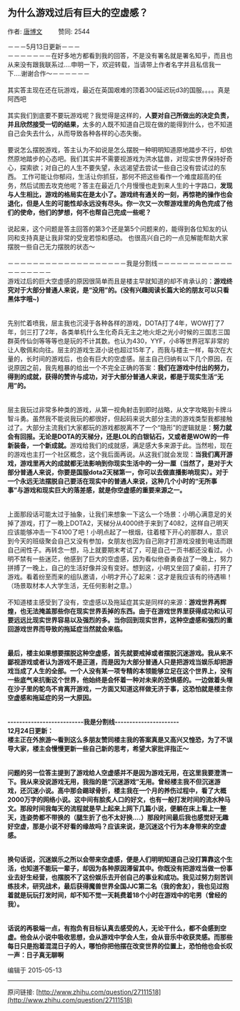 ## 为什么游戏过后有巨大的空虚感？

作者: [唐博文](http://www.zhihu.com/people/tang-bo-wen-34-41)&nbsp;&nbsp;&nbsp;&nbsp;&nbsp;&nbsp;&nbsp;&nbsp; 赞同: 2544


－－－5月13日更新－－－<br>－－－－－－－在好多地方都看到我的回答，不是没有署名就是署名知乎，而且也从来没有跟我联系过....申明一下，欢迎转载，当请带上作者名字并且私信我一下....谢谢合作～－－－－－－<br><br>其实答主现在还在玩游戏，最近在英国艰难的顶着300延迟玩d3的国服。。。。真是阿西吧<br><br>其实我们到底要不要玩游戏呢？我觉得是这样的，<b>人要对自己所做出的决定负责，并且欣然接受一切的结果，</b>太多的人既不知道自己现在做的能得到什么，也不知道自己会失去什么，从而导致各种各样的心态失衡。<br><br>要说怎么摆脱游戏，答主认为不如说是怎么摆脱一种明明知道原地踏步不行，却依然原地踏步的心态吧。我们其实并不需要视游戏为洪水猛兽，对现实世界保持好奇心，探索欲；对自己的人生不要失望，永远渴望去尝试一些自己没有尝试过的东西。 工作可能让你郁闷，生活让你抓狂，那何不把这些看作一个难度超高的任务，然后试图去攻克他呢？答主在最近几个月慢慢也走到来人生的十字路口，<b>发现与人生相比，游戏的格局实在是太小了。游戏终有通关的一刻，再惊艳的操作也会退化，但是人生的可能性却永远没有尽头。你一次又一次帮游戏里的角色完成了他们的使命，他们的梦想，何不也帮自己完成一些呢？</b><br><br>说起来，这个问题是答主回答的第3个还是第5个问题来的，能得到各位知友的认同和支持真是让我非常的受宠若惊和感动。 也很高兴自己的一点见解能帮助大家摆脱一些自己无力摆脱的状态～<br><br>－－－－－－－－－－－－－－－－－－－我是分割线－－－－－－－－－－－－－－－－－－－<br>游戏过后的巨大空虚感的原因很简单而且是楼主早就知道的却不肯承认的：<b>游戏终究对于大部分普通人来说，是“没用”的。(没有兴趣阅读长篇大论的朋友可以只看黑体字哦~)</b><br><br><br>先别忙着喷我，层主我也沉浸于各种各样的游戏，DOTA打了4年，WOW打了7年，剑三打了2年，各类单机什么生化奇兵无主之地火炬之光小时候的三国志三国群英传仙剑等等等也是玩的不计其数。也认为430，YYF，小8等世界冠军非常的让人敬佩和向往。层主的游戏生涯小说也超过15年了，而我与楼主一样，每次在大量的，长时间的游戏后，也会有巨大的空虚感。层主自己归纳有以下几个原因，在说原因之前，我先粗暴的给出一个不完全正确的答案：<b>我们在游戏中付出的努力，得到的成就，获得的赞许与成功，对于大部分普通人来说，都是于现实生活“无用”的。</b><br><br><br>层主我玩过非常多种类的游戏，从第一视角射击到即时战略，从文字攻略到卡牌斗智斗勇。虽然我不能说我玩的都很好，但起码来说大部分主流的游戏类型我都接触过了。大部分主流我们大家都玩的游戏都脱离不了一个“隐形”的逻辑就是：<b>努力就会有回报。无论是DOTA的天梯分，还是LOL的白银钻石，又或者是WOW的一件新装备，一个新成就。</b>游戏给我们的成就感，满足感大多来源于此。当然啦，现在的游戏也主打一个社区概念，这个我后面再说。从这我们就会发现：<b>当我们离开游戏，游戏里再大的成就都无法影响到你现实生活中的一分一厘（当然了，是对于大部分普通人来说，你要是国服dota2天梯第一，你可以去做直播影响现实）。对于一个永远无法摆脱自己要活在现实中的普通人来说，这种几个小时的“无所事事”与游戏和现实巨大的落差感，就是你空虚感的重要来源之一。</b><br><br><br>上面那段话可能太过于抽象，让我们来想象一下这么一个场景：小明心满意足的关掉了游戏，打了一晚上DOTA2，天梯分从4000终于来到了4082，这样自己明天应该能够冲击一下4100了吧！小明点起了一根烟，往着楼下开心的那群人，意识到今天的班级聚会自己又没有参加，女朋友也因为自己刚才打游戏没接到电话而跟自己闹性子。再转念一想，马上就要期末考试了，可是自己一页书都还没看过。小明不禁有一些迷茫，他感到了巨大的空虚感，因为看似他奋勇奋战了一晚上，努力拼搏了一晚上，自己的生活好像并没有变好。想到这，小明又坐回了桌前，打开了游戏。看着纷至而来的组队邀请，小明才开心了起来：这才是我应该有的待遇嘛！（场景取材本人大学生活，无任何影射之意。）<br><br>不知道楼主感受到了没有，空虚感以及拖延症其实是同样的来源：<b>游戏世界再辉煌，也无法掩盖那些你在现实世界丢掉的东西。由于在游戏世界里获得成功和认可要远远比现实世界容易以及强烈的多。当你回到现实世界，这种空虚感和强烈的重回游戏世界而导致的拖延症当然就会来临。</b><br><br><br><b>最后，楼主如果想要摆脱这种空虚感，首先就要戒掉或者摆脱沉迷游戏。我从来不鄙视游戏或者认为游戏不是正道，而是因为大部分普通人只是把游戏当娱乐却把游戏当成了人生的全部。一个人没有某一项专精的本领能够立足在这个世界上，没有一些底气来抗衡这个世界，他始终是会怀着一种对未来的恐惧感的。一边做着头埋在沙子里的鸵鸟不肯离开游戏，一方面又知道这样做无济于事，这恐怕就是楼主你空虚感和拖延症的另一大原因。</b><br><br><br><b>--------------------------我是分割线----------------------</b><br><b>12月24日更新：</b><br><b>楼主正在外旅游～看到这么多朋友赞同楼主我的答案真是又高兴又惶恐，为了不误导大家，楼主会慢慢更新一些自己新的思考，希望大家批评指正～</b><br><br><br><b>问题的另一位答主提到了游戏给人空虚感并不是因为游戏无用，在这里我要澄清一下。我从来没说游戏无用，我指的是“沉迷游戏”无用。曾经楼主我不但沉迷游戏，还沉迷小说。高中那会踢球骨折，楼主我在一个月的养伤过程中，看了大概2000万字的网络小说。这中间有脍炙人口的好文，也有一般打发时间的流水种马文。那段时间我每天的流程就是早上起来上网下几篇小说，便躺在床上看上一整天，连姿势都不带换的（腿生折了也不太好换....）那段时间最后我也感觉好无趣好空虚，那是小说不好看的缘故吗？应该来说，是沉迷这个行为本身带来的空虚感。</b><br><br><br><b>换句话说，沉迷娱乐之所以会带来空虚感，便是人们明明知道自己没打算靠这个生活，也知道不能玩一辈子，却因为各种原因滞留其中。你既没有把游戏当做一份事业去好生经营，也摆脱不了这份娱乐去开创自己的事业和成功。我见过努力刻苦训练技术，研究战术，最后获得魔兽世界全国JJC第二名（我的舍友），我也见过抱着就是玩玩打发时间，却不知不觉一天耗费着18个小时在游戏中的宅男（曾经的我）。</b><br><br><br><b>话说的再极端一点，有抱负有目标认真去感受的人，无论干什么，都不会感到空虚。他会从小说中吸收思想，会从游戏中学会人生，会从音乐中收获灵感。而那些每日只是抱着混混日子的人，哪怕你把他摆在改变世界的位置上，恐怕他也会长叹一声：日子真无聊啊</b>



编辑于 2015-05-13



---
原问链接: [http://www.zhihu.com/question/27111518](http://www.zhihu.com/question/27111518)
